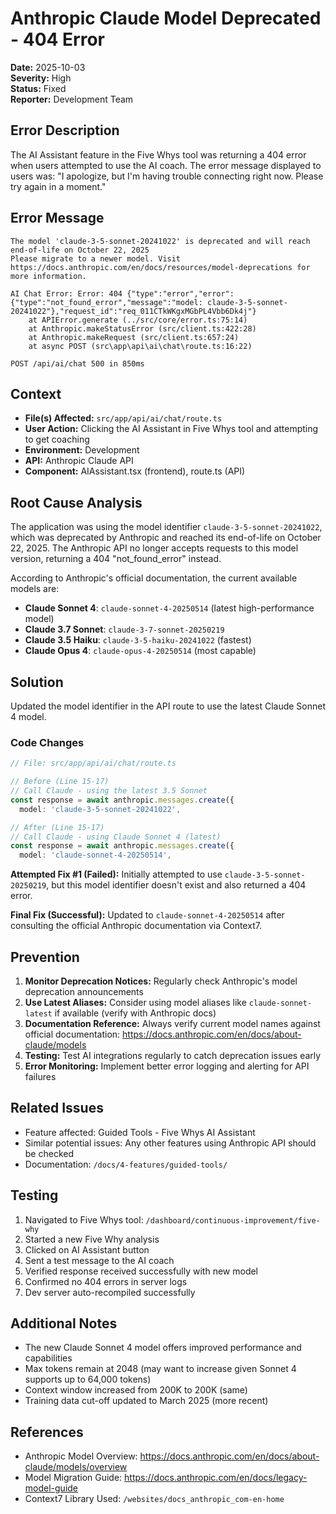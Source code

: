# Anthropic Claude Model Deprecated - 404 Error

**Date:** 2025-10-03  
**Severity:** High  
**Status:** Fixed  
**Reporter:** Development Team

## Error Description
The AI Assistant feature in the Five Whys tool was returning a 404 error when users attempted to use the AI coach. The error message displayed to users was: "I apologize, but I'm having trouble connecting right now. Please try again in a moment."

## Error Message
```
The model 'claude-3-5-sonnet-20241022' is deprecated and will reach end-of-life on October 22, 2025
Please migrate to a newer model. Visit https://docs.anthropic.com/en/docs/resources/model-deprecations for more information.

AI Chat Error: Error: 404 {"type":"error","error":{"type":"not_found_error","message":"model: claude-3-5-sonnet-20241022"},"request_id":"req_011CTkWKgxMGbPL4Vbb6Dk4j"}
    at APIError.generate (../src/core/error.ts:75:14)
    at Anthropic.makeStatusError (src/client.ts:422:28)
    at Anthropic.makeRequest (src/client.ts:657:24)
    at async POST (src\app\api\ai\chat\route.ts:16:22)

POST /api/ai/chat 500 in 850ms
```

## Context
- **File(s) Affected:** `src/app/api/ai/chat/route.ts`
- **User Action:** Clicking the AI Assistant in Five Whys tool and attempting to get coaching
- **Environment:** Development
- **API:** Anthropic Claude API
- **Component:** AIAssistant.tsx (frontend), route.ts (API)

## Root Cause Analysis
The application was using the model identifier `claude-3-5-sonnet-20241022`, which was deprecated by Anthropic and reached its end-of-life on October 22, 2025. The Anthropic API no longer accepts requests to this model version, returning a 404 "not_found_error" instead.

According to Anthropic's official documentation, the current available models are:
- **Claude Sonnet 4**: `claude-sonnet-4-20250514` (latest high-performance model)
- **Claude 3.7 Sonnet**: `claude-3-7-sonnet-20250219`
- **Claude 3.5 Haiku**: `claude-3-5-haiku-20241022` (fastest)
- **Claude Opus 4**: `claude-opus-4-20250514` (most capable)

## Solution
Updated the model identifier in the API route to use the latest Claude Sonnet 4 model.

### Code Changes
```typescript
// File: src/app/api/ai/chat/route.ts

// Before (Line 15-17)
// Call Claude - using the latest 3.5 Sonnet
const response = await anthropic.messages.create({
  model: 'claude-3-5-sonnet-20241022',

// After (Line 15-17)
// Call Claude - using Claude Sonnet 4 (latest)
const response = await anthropic.messages.create({
  model: 'claude-sonnet-4-20250514',
```

**Attempted Fix #1 (Failed):**
Initially attempted to use `claude-3-5-sonnet-20250219`, but this model identifier doesn't exist and also returned a 404 error.

**Final Fix (Successful):**
Updated to `claude-sonnet-4-20250514` after consulting the official Anthropic documentation via Context7.

## Prevention
1. **Monitor Deprecation Notices:** Regularly check Anthropic's model deprecation announcements
2. **Use Latest Aliases:** Consider using model aliases like `claude-sonnet-latest` if available (verify with Anthropic docs)
3. **Documentation Reference:** Always verify current model names against official documentation: https://docs.anthropic.com/en/docs/about-claude/models
4. **Testing:** Test AI integrations regularly to catch deprecation issues early
5. **Error Monitoring:** Implement better error logging and alerting for API failures

## Related Issues
- Feature affected: Guided Tools - Five Whys AI Assistant
- Similar potential issues: Any other features using Anthropic API should be checked
- Documentation: `/docs/4-features/guided-tools/`

## Testing
1. Navigated to Five Whys tool: `/dashboard/continuous-improvement/five-why`
2. Started a new Five Why analysis
3. Clicked on AI Assistant button
4. Sent a test message to the AI coach
5. Verified response received successfully with new model
6. Confirmed no 404 errors in server logs
7. Dev server auto-recompiled successfully

## Additional Notes
- The new Claude Sonnet 4 model offers improved performance and capabilities
- Max tokens remain at 2048 (may want to increase given Sonnet 4 supports up to 64,000 tokens)
- Context window increased from 200K to 200K (same)
- Training data cut-off updated to March 2025 (more recent)

## References
- Anthropic Model Overview: https://docs.anthropic.com/en/docs/about-claude/models/overview
- Model Migration Guide: https://docs.anthropic.com/en/docs/legacy-model-guide
- Context7 Library Used: `/websites/docs_anthropic_com-en-home`
